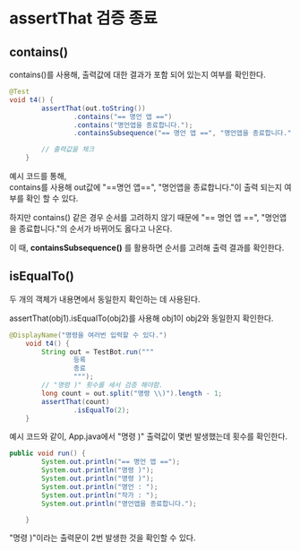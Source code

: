 # assertThat 검증 종료

## contains()

contains()를 사용해, 출력값에 대한 결과가 포함 되어 있는지 여부를 확인한다.

```java
@Test
void t4() {
        assertThat(out.toString())
                .contains("== 명언 앱 ==")
                .contains("명언앱을 종료합니다.");
                .containsSubsequence("== 명언 앱 ==", "명언앱을 종료합니다.");

        // 출력값을 체크
    }
```

예시 코드를 통해,    
contains를 사용해 out값에 "==명언 앱==", "명언앱을 종료합니다."이 출력 되는지 여부를 확인 할 수 있다.   

하지만 contains() 같은 경우 순서를 고려하지 않기 때문에 "== 명언 앱 ==", "명언앱을 종료합니다."의 순서가
바뀌어도 옳다고 나온다.

이 때, **containsSubsequence()** 를 활용하면 순서를 고려해 출력 결과를 확인한다.
## isEqualTo()
두 개의 객체가 내용면에서 동일한지 확인하는 데 사용된다.

assertThat(obj1).isEqualTo(obj2)를 사용해 obj1이 obj2와 동일한지 확인한다.

```java
@DisplayName("명령을 여러번 입력할 수 있다.")
    void t4() {
        String out = TestBot.run("""
                등록
                종료
                """);
        // "명령 )" 횟수를 세서 검증 해야함.
        long count = out.split("명령 \\)").length - 1;
        assertThat(count)
                .isEqualTo(2);
    }
```
예시 코드와 같이, App.java에서 "명령 )" 출력값이 몇번 발생했는데 횟수를 확인한다.

```java
public void run() {
        System.out.println("== 명언 앱 ==");
        System.out.println("명령 )");
        System.out.println("명령 )");
        System.out.println("명언 : ");
        System.out.println("작가 : ");
        System.out.println("명언앱을 종료합니다.");

    }
```
"명령 )"이라는 출력문이 2번 발생한 것을 확인할 수 있다. 

